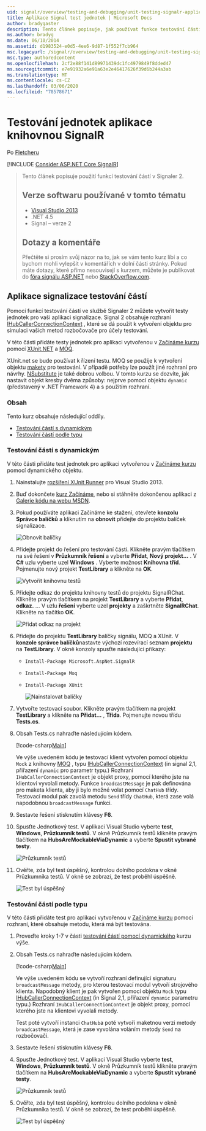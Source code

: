 ```yaml
---
uid: signalr/overview/testing-and-debugging/unit-testing-signalr-applications
title: Aplikace Signal test jednotek | Microsoft Docs
author: bradygaster
description: Tento článek popisuje, jak používat funkce testování částí nástroje Signaler 2,0.
ms.author: bradyg
ms.date: 06/10/2014
ms.assetid: d1983524-e0d5-4ee6-9d87-1f552f7cb964
msc.legacyurl: /signalr/overview/testing-and-debugging/unit-testing-signalr-applications
msc.type: authoredcontent
ms.openlocfilehash: 2cf2e88f141d89971439dc1fc4979849f8dded47
ms.sourcegitcommit: e7e91932a6e91a63e2e46417626f39d6b244a3ab
ms.translationtype: MT
ms.contentlocale: cs-CZ
ms.lasthandoff: 03/06/2020
ms.locfileid: "78578671"
---
```

# <a name="unit-testing-signalr-applications"></a>Testování jednotek aplikace knihovnou SignalR

Po [Fletcheru](https://github.com/pfletcher)

[!INCLUDE [Consider ASP.NET Core SignalR](~/includes/signalr/signalr-version-disambiguation.md)]

> Tento článek popisuje použití funkcí testování částí v Signaler 2.
>
> ## <a name="software-versions-used-in-this-topic"></a>Verze softwaru používané v tomto tématu
>
>
> - [Visual Studio 2013](https://my.visualstudio.com/Downloads?q=visual%20studio%202013)
> - .NET 4.5
> - Signal – verze 2
>
>
>
> ## <a name="questions-and-comments"></a>Dotazy a komentáře
>
> Přečtěte si prosím svůj názor na to, jak se vám tento kurz líbí a co bychom mohli vylepšit v komentářích v dolní části stránky. Pokud máte dotazy, které přímo nesouvisejí s kurzem, můžete je publikovat do [fóra signálu ASP.NET](https://forums.asp.net/1254.aspx/1?ASP+NET+SignalR) nebo [StackOverflow.com](http://stackoverflow.com/).

<a id="unit"></a>
## <a name="unit-testing-signalr-applications"></a>Aplikace signalizace testování částí

Pomocí funkcí testování částí ve službě Signaler 2 můžete vytvořit testy jednotek pro vaši aplikaci signalizace. Signal 2 obsahuje rozhraní [IHubCallerConnectionContext](https://msdn.microsoft.com/library/microsoft.aspnet.signalr.hubs.ihubcallerconnectioncontext(v=vs.118).aspx) , které se dá použít k vytvoření objektu pro simulaci vašich metod rozbočovače pro účely testování.

V této části přidáte testy jednotek pro aplikaci vytvořenou v [Začínáme kurzu](../getting-started/tutorial-getting-started-with-signalr.md) pomocí [XUnit.NET](https://github.com/xunit/xunit) a [MOQ](https://github.com/Moq/moq4).

XUnit.net se bude používat k řízení testu. MOQ se použije k vytvoření objektu [makety](http://en.wikipedia.org/wiki/Mock_object) pro testování. V případě potřeby lze použít jiné rozhraní pro návrhy. [NSubstitute](http://nsubstitute.github.io/) je také dobrou volbou. V tomto kurzu se dozvíte, jak nastavit objekt kresby dvěma způsoby: nejprve pomocí objektu `dynamic` (představený v .NET Framework 4) a s použitím rozhraní.

### <a name="contents"></a>Obsah

Tento kurz obsahuje následující oddíly.

- [Testování částí s dynamickým](#dynamic)
- [Testování částí podle typu](#type)

<a id="dynamic"></a>
### <a name="unit-testing-with-dynamic"></a>Testování částí s dynamickým

V této části přidáte test jednotek pro aplikaci vytvořenou v [Začínáme kurzu](../getting-started/tutorial-getting-started-with-signalr.md) pomocí dynamického objektu.

1. Nainstalujte [rozšíření XUnit Runner](https://visualstudiogallery.msdn.microsoft.com/463c5987-f82b-46c8-a97e-b1cde42b9099) pro Visual Studio 2013.
2. Buď dokončete [kurz Začínáme](../getting-started/tutorial-getting-started-with-signalr.md), nebo si stáhněte dokončenou aplikaci z [Galerie kódu na webu MSDN](https://code.msdn.microsoft.com/SignalR-Getting-Started-b9d18aa9).
3. Pokud používáte aplikaci Začínáme ke stažení, otevřete **konzolu Správce balíčků** a kliknutím na **obnovit** přidejte do projektu balíček signalizace.

    ![Obnovit balíčky](unit-testing-signalr-applications/_static/image1.png)
4. Přidejte projekt do řešení pro testování částí. Klikněte pravým tlačítkem na své řešení v **Průzkumník řešení** a vyberte **Přidat**, **Nový projekt...** . V **C#** uzlu vyberte uzel **Windows** . Vyberte možnost **Knihovna tříd**. Pojmenujte nový projekt **TestLibrary** a klikněte na **OK**.

    ![Vytvořit knihovnu testů](unit-testing-signalr-applications/_static/image2.png)
5. Přidejte odkaz do projektu knihovny testů do projektu SignalRChat. Klikněte pravým tlačítkem na projekt **TestLibrary** a vyberte **Přidat**, **odkaz.** ... V uzlu **řešení** vyberte uzel **projekty** a zaškrtněte **SignalRChat**. Klikněte na tlačítko **OK**.

    ![Přidat odkaz na projekt](unit-testing-signalr-applications/_static/image3.png)
6. Přidejte do projektu **TestLibrary** balíčky signálu, MOQ a XUnit. V **konzole správce balíčků**nastavte výchozí rozevírací seznam **projektu** na **TestLibrary**. V okně konzoly spusťte následující příkazy:

   - `Install-Package Microsoft.AspNet.SignalR`
   - `Install-Package Moq`
   - `Install-Package XUnit`

     ![Nainstalovat balíčky](unit-testing-signalr-applications/_static/image4.png)
7. Vytvořte testovací soubor. Klikněte pravým tlačítkem na projekt **TestLibrary** a klikněte na **Přidat...** , **Třída**. Pojmenujte novou třídu **Tests.cs**.
8. Obsah Tests.cs nahraďte následujícím kódem.

    [!code-csharp[Main](unit-testing-signalr-applications/samples/sample1.cs)]

    Ve výše uvedeném kódu je testovací klient vytvořen pomocí objektu `Mock` z knihovny [MOQ](https://github.com/Moq/moq4) , typu [IHubCallerConnectionContext](https://msdn.microsoft.com/library/microsoft.aspnet.signalr.hubs.ihubcallerconnectioncontext(v=vs.118).aspx) (in signal 2,1, přiřazení `dynamic` pro parametr typu.) Rozhraní `IHubCallerConnectionContext` je objekt proxy, pomocí kterého jste na klientovi vyvolali metody. Funkce `broadcastMessage` je pak definována pro maketa klienta, aby ji bylo možné volat pomocí `ChatHub` třídy. Testovací modul pak zavolá metodu `Send` třídy `ChatHub`, která zase volá napodobnou `broadcastMessage` funkci.
9. Sestavte řešení stisknutím klávesy **F6**.
10. Spusťte Jednotkový test. V aplikaci Visual Studio vyberte **test**, **Windows**, **Průzkumník testů**. V okně Průzkumník testů klikněte pravým tlačítkem na **HubsAreMockableViaDynamic** a vyberte **Spustit vybrané testy**.

    ![Průzkumník testů](unit-testing-signalr-applications/_static/image5.png)
11. Ověřte, zda byl test úspěšný, kontrolou dolního podokna v okně Průzkumníka testů. V okně se zobrazí, že test proběhl úspěšně.

    ![Test byl úspěšný](unit-testing-signalr-applications/_static/image6.png)

<a id="type"></a>
### <a name="unit-testing-by-type"></a>Testování částí podle typu

V této části přidáte test pro aplikaci vytvořenou v [Začínáme kurzu](../getting-started/tutorial-getting-started-with-signalr.md) pomocí rozhraní, které obsahuje metodu, která má být testována.

1. Proveďte kroky 1-7 v části [testování částí pomocí dynamického](#dynamic) kurzu výše.
2. Obsah Tests.cs nahraďte následujícím kódem.

    [!code-csharp[Main](unit-testing-signalr-applications/samples/sample2.cs)]

    Ve výše uvedeném kódu se vytvoří rozhraní definující signaturu `broadcastMessage` metody, pro kterou testovací modul vytvoří strojového klienta. Napodobný klient je pak vytvořen pomocí objektu `Mock` typu [IHubCallerConnectionContext](https://msdn.microsoft.com/library/microsoft.aspnet.signalr.hubs.ihubcallerconnectioncontext(v=vs.118).aspx) (in Signal 2,1, přiřazení `dynamic` parametru typu.) Rozhraní `IHubCallerConnectionContext` je objekt proxy, pomocí kterého jste na klientovi vyvolali metody.

    Test poté vytvoří instanci `ChatHub`a poté vytvoří maketnou verzi metody `broadcastMessage`, která je zase vyvolána voláním metody `Send` na rozbočovači.
3. Sestavte řešení stisknutím klávesy **F6**.
4. Spusťte Jednotkový test. V aplikaci Visual Studio vyberte **test**, **Windows**, **Průzkumník testů**. V okně Průzkumník testů klikněte pravým tlačítkem na **HubsAreMockableViaDynamic** a vyberte **Spustit vybrané testy**.

    ![Průzkumník testů](unit-testing-signalr-applications/_static/image7.png)
5. Ověřte, zda byl test úspěšný, kontrolou dolního podokna v okně Průzkumníka testů. V okně se zobrazí, že test proběhl úspěšně.

    ![Test byl úspěšný](unit-testing-signalr-applications/_static/image8.png)
